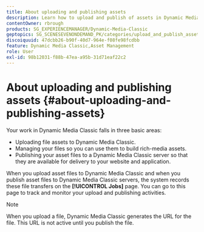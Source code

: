 ```yaml
---
title: About uploading and publishing assets
description: Learn how to upload and publish of assets in Dynamic Media Classic.
contentOwner: rbrough
products: SG_EXPERIENCEMANAGER/Dynamic-Media-Classic
geptopics: SG_SCENESEVENONDEMAND_PK/categories/upload_and_publish_assets
discoiquuid: 47dcbb26-b90f-40d7-964e-f08fe98fcdbb
feature: Dynamic Media Classic,Asset Management
role: User
exl-id: 98b12031-f88b-47ea-a95b-31d71eaf22c2
---
```

# About uploading and publishing assets {#about-uploading-and-publishing-assets}

Your work in Dynamic Media Classic falls in three basic areas:

* Uploading file assets to Dynamic Media Classic.
* Managing your files so you can use them to build rich-media assets.
* Publishing your asset files to a Dynamic Media Classic server so that they are available for delivery to your website and application.

When you upload asset files to Dynamic Media Classic and when you publish asset files to Dynamic Media Classic servers, the system records these file transfers on the **[!UICONTROL Jobs]** page. You can go to this page to track and monitor your upload and publishing activities.

>[!NOTE]
>
>When you upload a file, Dynamic Media Classic generates the URL for the file. This URL is not active until you publish the file.

<!-- >[!NOTE]
>
>A new Instant Publish feature was made available shortly after the release of Dynamic Media Classic 6.0. This feature, which publishes assets immediately with one step, is being rolled out gradually, replacing the **[!UICONTROL Mark for Publish]** functionality. Some users will continue to see the current interface and functionality for a while, until they are included in the rollout. In addition, some assets will continue to use the “Mark for Publish” process for a while after the rollout. -->
